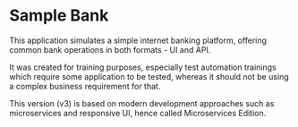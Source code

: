 # Sample Bank

This application simulates a simple internet banking platform, offering common bank operations in both formats -
UI and API.

It was created for training purposes, especially test automation trainings which require some application
to be tested, whereas it should not be using a complex business requirement for that.

This version (v3) is based on modern development approaches such as microservices and responsive UI, hence called Microservices Edition.
